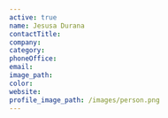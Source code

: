```yaml
---
active: true
name: Jesusa Durana
contactTitle:
company:
category:
phoneOffice:
email:
image_path:
color:
website:
profile_image_path: /images/person.png
---
```

